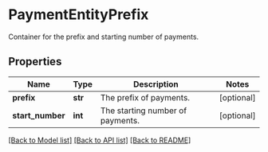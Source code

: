 # PaymentEntityPrefix

Container for the prefix and starting number of payments. 
## Properties
Name | Type | Description | Notes
------------ | ------------- | ------------- | -------------
**prefix** | **str** | The prefix of payments.  | [optional] 
**start_number** | **int** | The starting number of payments.  | [optional] 

[[Back to Model list]](../README.md#documentation-for-models) [[Back to API list]](../README.md#documentation-for-api-endpoints) [[Back to README]](../README.md)


